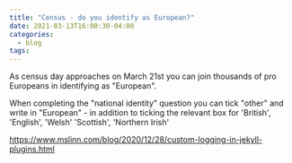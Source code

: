 ```yaml
---
title: "Census - do you identify as European?"
date: 2021-03-13T16:00:30-04:00
categories:
  - blog
tags:
---
```


As census day approaches on March 21st you can join thousands of pro Europeans in identifying as "European".

When completing the "national identity" question you can tick "other" and write in "European" - in addition to ticking the relevant box for 'British', 'English', 'Welsh'  'Scottish', 'Northern Irish'  

 https://www.mslinn.com/blog/2020/12/28/custom-logging-in-jekyll-plugins.html